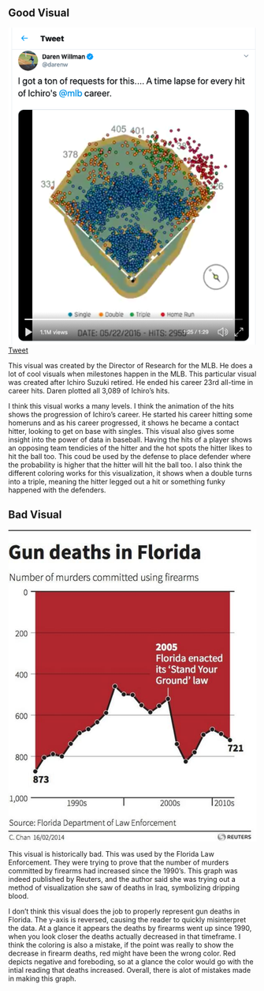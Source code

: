 ## Good Visual

![Good Visual](Good_viz.png)
[Tweet](https://twitter.com/darenw/status/993156750344904704?s=20)

This visual was created by the Director of Research for the MLB. He does
a lot of cool visuals when milestones happen in the MLB. This particular
visual was created after Ichiro Suzuki retired. He ended his career 23rd
all-time in career hits. Daren plotted all 3,089 of Ichiro’s hits.

I think this visual works a many levels. I think the animation of the
hits shows the progression of Ichiro’s career. He started his career
hitting some homeruns and as his career progressed, it shows he became a
contact hitter, looking to get on base with singles. This visual also
gives some insight into the power of data in baseball. Having the hits
of a player shows an opposing team tendicies of the hitter and the hot
spots the hitter likes to hit the ball too. This coud be used by the
defense to place defender where the probability is higher that the
hitter will hit the ball too. I also think the different coloring works
for this visualization, it shows when a double turns into a triple,
meaning the hitter legged out a hit or something funky happened with the
defenders.

## Bad Visual

![Bad Visual](bad_viz.jpg)

This visual is historically bad. This was used by the Florida Law
Enforcement. They were trying to prove that the number of murders
committed by firearms had increased since the 1990’s. This graph was
indeed published by Reuters, and the author said she was trying out a
method of visualization she saw of deaths in Iraq, symbolizing dripping
blood.

I don’t think this visual does the job to properly represent gun deaths
in Florida. The y-axis is reversed, causing the reader to quickly
misinterpret the data. At a glance it appears the deaths by firearms
went up since 1990, when you look closer the deaths actually decreased
in that timeframe. I think the coloring is also a mistake, if the point
was really to show the decrease in firearm deaths, red might have been
the wrong color. Red depicts negative and foreboding, so at a glance the
color would go with the intial reading that deaths increased. Overall,
there is alot of mistakes made in making this graph.
